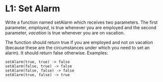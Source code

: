 # L1: Set Alarm

<p>Write a function named setAlarm which receives two parameters. The first parameter, <em>employed</em>, is true whenever you are employed and the second parameter, <em>vacation</em> is true whenever you are on vacation.</p>

<p>The function should return true if you are employed and not on vacation (because these are the circumstances under which you need to set an alarm). It should return false otherwise. Examples:</p>

```
setAlarm(true, true) -> false
setAlarm(false, true) -> false
setAlarm(false, false) -> false
setAlarm(true, false) -> true
```
